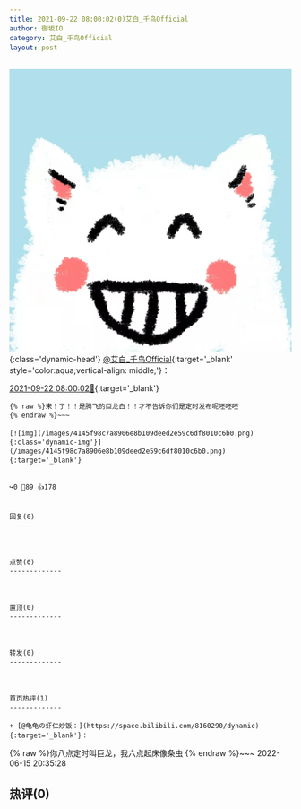 ```yaml
---
title: 2021-09-22 08:00:02(0)艾白_千鸟Official
author: 御坂IO
category: 艾白_千鸟Official
layout: post
---
```


![img](/images/9ae8b9445fd0665cc014d9080156a45271be73c6.jpg){:class='dynamic-head'}
[@艾白_千鸟Official](https://space.bilibili.com/334537711/dynamic){:target='_blank' style='color:aqua;vertical-align: middle;'}：

[2021-09-22 08:00:02🔗](https://t.bilibili.com/573079212889545735){:target='_blank'}

~~~
{% raw %}来！了！！是腾飞的巨龙白！！才不告诉你们是定时发布呢呸呸呸
{% endraw %}~~~

[![img](/images/4145f98c7a8906e8b109deed2e59c6df8010c6b0.png){:class='dynamic-img'}](/images/4145f98c7a8906e8b109deed2e59c6df8010c6b0.png){:target='_blank'}


↪️0 💬89 👍178


回复(0)
-------------



点赞(0)
-------------



置顶(0)
-------------



转发(0)
-------------



首页热评(1)
-------------

+ [@龟龟の虾仁炒饭：](https://space.bilibili.com/8160290/dynamic){:target='_blank'}：
~~~
{% raw %}你八点定时叫巨龙，我六点起床像条虫
{% endraw %}~~~
2022-06-15 20:35:28


热评(0)
-------------



